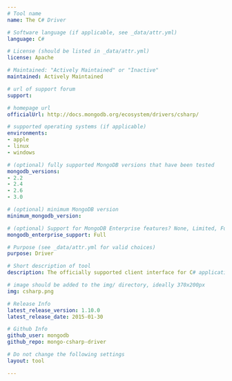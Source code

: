 ```yaml
---
# Tool name
name: The C# Driver

# Software language (if applicable, see _data/attr.yml)
language: C#

# License (should be listed in _data/attr.yml)
license: Apache

# Maintained: "Actively Maintained" or "Inactive"
maintained: Actively Maintained

# url of support forum
support: 

# homepage url
officialUrl: http://docs.mongodb.org/ecosystem/drivers/csharp/

# supported operating systems (if applicable)
environments:
- apple
- linux
- windows

# (optional) fully supported MongoDB versions that have been tested
mongodb_versions:
- 2.2
- 2.4
- 2.6
- 3.0

# (optional) minimum MongoDB version
minimum_mongodb_version:

# (optional) Support for MongoDB Enterprise features? None, Limited, Full
mongodb_enterprise_support: Full

# Purpose (see _data/attr.yml for valid choices)
purpose: Driver

# Short description of tool
description: The officially supported client interface for C# applications.

# image should be added to the img/ directory, ideally 370x200px
img: csharp.png

# Release Info
latest_release_version: 1.10.0
latest_release_date: 2015-01-30

# Github Info
github_user: mongodb
github_repo: mongo-csharp-driver

# Do not change the following settings
layout: tool

---
```


